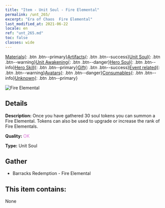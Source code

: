 ```yaml
---
title: "Item - Unit Soul - Fire Elemental"
permalink: /unt_265/
excerpt: "Era of Chaos  Fire Elemental"
last_modified_at: 2021-06-22
locale: en
ref: "unt_265.md"
toc: false
classes: wide
---
```

 [Materials](/Items/){: .btn .btn--primary}[Artifacts](/Items/Artifacts/){: .btn .btn--success}[Unit Soul](/Items/UnitSoul/){: .btn .btn--warning}[Unit Awakening](/Items/UnitAwakening/){: .btn .btn--danger}[Hero Soul](/Items/HeroSoul/){: .btn .btn--info}[Hero Skill](/Items/HeroSkill/){: .btn .btn--primary}[Gift](/Items/Gift/){: .btn .btn--success}[Event related](/Items/Events/){: .btn .btn--warning}[Avatars](/Items/Avatars/){: .btn .btn--danger}[Consumables](/Items/Consumables/){: .btn .btn--info}[Unknown](/Items/Unknown/){: .btn .btn--primary}

 ![Fire Elemental](/images/u/ti_liehuoyuansu.jpg)

## Details
 **Description:** Once you have gathered 30 soul tokens you can summon a Fire Elemental. Tokens can also be used to upgrade or increase the rank of Fire Elementals.

 **Quality:** <span style="color: #DA70D6">OK</span>

 **Type:** Unit Soul

## Gather

*    Barracks Redemption - Fire Elemental 

## This item contains:

  None


